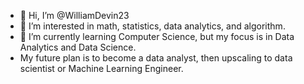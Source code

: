- 👋 Hi, I’m @WilliamDevin23
- 👀 I’m interested in math, statistics, data analytics, and algorithm.
- 🌱 I’m currently learning Computer Science, but my focus is in Data Analytics and Data Science.
- My future plan is to become a data analyst, then upscaling to data scientist or Machine Learning Engineer.

<!---
WilliamDevin23/WilliamDevin23 is a ✨ special ✨ repository because its `README.md` (this file) appears on your GitHub profile.
You can click the Preview link to take a look at your changes.
--->
